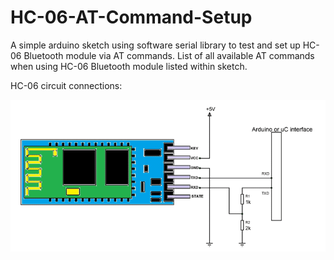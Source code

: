 # HC-06-AT-Command-Setup
A simple arduino sketch using software serial library to test and set up HC-06 Bluetooth module via AT commands.
List of all available AT commands when using HC-06 Bluetooth module listed within sketch.

HC-06 circuit connections:

![](HC06-Bluetooth-module-circuit.png)
